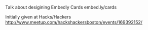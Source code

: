 Talk about desigining Embedly Cards
embed.ly/cards

Initially given at Hacks/Hackers
http://www.meetup.com/hackshackersboston/events/169392152/
